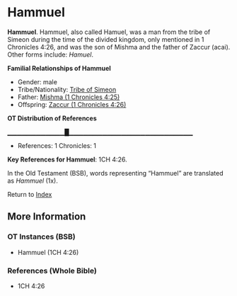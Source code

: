 # Hammuel
**Hammuel**. 
Hammuel, also called Hamuel, was a man from the tribe of Simeon during the time of the divided kingdom, only mentioned in 1 Chronicles 4:26, and was the son of Mishma and the father of Zaccur (acai). 
Other forms include: 
*Hamuel*. 




**Familial Relationships of Hammuel**


* Gender: male
* Tribe/Nationality: [Tribe of Simeon](../../../groups/md/acai/Simeon.md)
* Father: [Mishma (1 Chronicles 4:25)](Mishma.2.md)
* Offspring: [Zaccur (1 Chronicles 4:26)](Zaccur.2.md)


**OT Distribution of References**

▁▁▁▁▁▁▁▁▁▁▁▁█▁▁▁▁▁▁▁▁▁▁▁▁▁▁▁▁▁▁▁▁▁▁▁▁▁▁
* References: 1 Chronicles: 1



**Key References for Hammuel**: 
1CH 4:26. 


In the Old Testament (BSB), words representing “Hammuel” are translated as 
*Hammuel* (1x). 




Return to [Index](00-Index.md)

## More Information

### OT Instances (BSB)

* Hammuel (1CH 4:26)



### References (Whole Bible)

* 1CH 4:26



